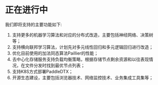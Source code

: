 # 正在进行中

我们即将支持的主要功能如下:

1. 支持更多的机器学习算法和对应的分布式改造，主要包括神经网络、决策树等；
2. 支持横向联邦学习算法，计划先对多元线性回归和多元逻辑回归进行改造；
3. 优化目前使用的加法同态算法Paillier的性能；
4. 去中心化存储服务支持负载均衡策略，根据存储节点剩余资源和以往表现情况，在文件分发时找到最优节点列表；
5. 支持K8S方式部署PaddleDTX；
6. 开源生态建设，主要包括浏览器技术、网络监控技术、业务集成工具集等；
